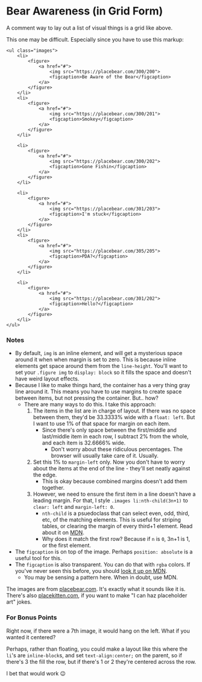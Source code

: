 # Bear Awareness (in Grid Form)

A comment way to lay out a list of visual things is a grid like above.

This one may be difficult. Especially since you have to use this markup:

    <ul class="images">
        <li>
            <figure>
                <a href="#">
                    <img src="https://placebear.com/300/200">
                    <figcaption>Be Aware of the Bear</figcaption>
                </a>
            </figure>        
        </li>
        <li>
            <figure>
                <a href="#">
                    <img src="https://placebear.com/300/201">
                    <figcaption>Smokey</figcaption>
                </a>
            </figure>  
        </li>

        <li>
            <figure>
                <a href="#">
                    <img src="https://placebear.com/300/202">
                    <figcaption>Gone Fishin</figcaption>
                </a>
            </figure>  
        </li>

        <li>
            <figure>
                <a href="#">
                    <img src="https://placebear.com/301/203">
                    <figcaption>I'm stuck</figcaption>
                </a>
            </figure>        
        </li>
        <li>
            <figure>
                <a href="#">
                    <img src="https://placebear.com/305/205">
                    <figcaption>PDA?</figcaption>
                </a>
            </figure>  
        </li>

        <li>
            <figure>
                <a href="#">
                    <img src="https://placebear.com/301/202">
                    <figcaption>Hello?</figcaption>
                </a>
            </figure>  
        </li>
    </ul>

### Notes
* By default, `img` is an inline element, and will get a mysterious space around it
when when margin is set to zero. This is because inline elements get space around them
from the `line-height`. You'll want to set your `.figure img` to `display: block` so it fills
the space and doesn't have weird layout effects.
* Because I like to make things hard, the container has a very thing gray line around it. This means
you have to use margins to create space between items, but not pressing the container. But.. how?
    * There are many ways to do this. I take this approach:
        1. The items in the list are in charge of layout. If there was no space between them, they'd
        be 33.3333% wide with a `float: left`. But I want to use 1% of that space for margin on each item.
            * Since there's only space between the first/middle and last/middle item in each row,
            I subtract 2% from the whole, and each item is 32.6666% wide.
                * Don't worry about these ridiculous percentages. The browser will usually take care of it. Usually.
        2. Set this 1% to `margin-left` only. Now you don't have to worry about the items at the end of the line - they'll set neatly against the edge.
            * This is okay because combined margins doesn't add them together.
        3. However, we need to ensure the first item in a line doesn't have a leading margin. For that, I style `.images li:nth-child(3n+1)` to `clear: left` and `margin-left: 0`.
            * `nth-child` is a psuedoclass that can select even, odd, third, etc, of the matching elements. This is useful for striping tables, or clearing the margin of every third+1 element. Read about it on [MDN](https://developer.mozilla.org/en-US/docs/Web/CSS/%3Anth-child).
            * Why does it match the first row? Because if `n` is `0`, 3n+1 is 1, or the first element.
* The `figcaption` is on top of the image. Perhaps `position: absolute` is a useful tool for this.
* The `figcaption` is also transparent. You can do that with `rgba` colors. If you've never seen this before, you should [look it up on MDN](https://developer.mozilla.org/en-US/docs/Web/CSS/color_value#rgba()).
    * You may be sensing a pattern here. When in doubt, use MDN.

The images are from [placebear.com](https://placebear.com). It's exactly what it sounds like it is.
There's also [placekitten.com](https://placekitten.com), if you want to make "I can haz placeholder art" jokes.

### For Bonus Points

Right now, if there were a 7th image, it would hang on the left.
What if you wanted it centered?

Perhaps, rather than floating, you could make a layout like this where the `li`'s are 
`inline-block`s, and set `text-align:center;` on the parent, so if there's 3 the fill the row, 
but if there's 1 or 2 they're centered across the row.

I bet that would work 😉

